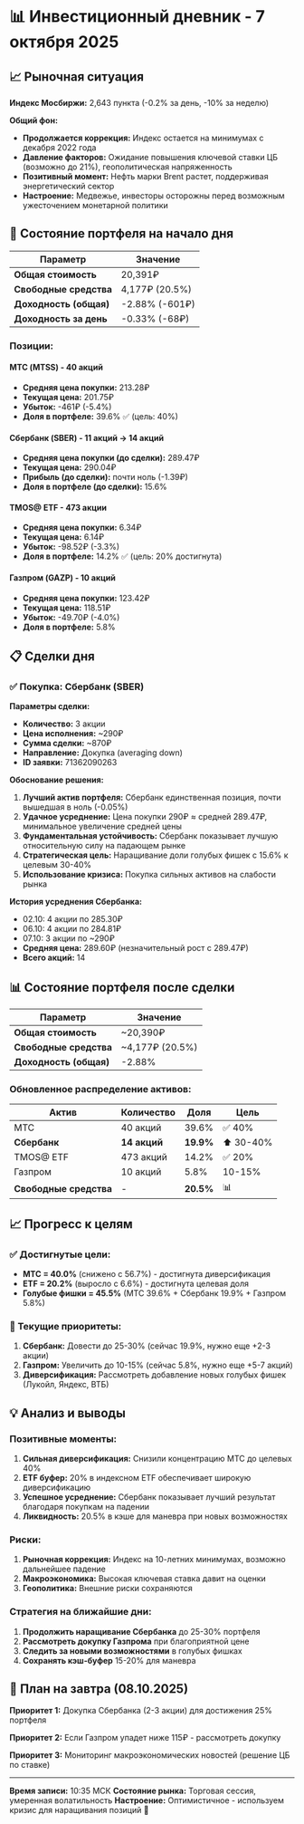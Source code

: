 # 📊 Инвестиционный дневник - 7 октября 2025

## 📈 Рыночная ситуация

**Индекс Мосбиржи:** 2,643 пункта (-0.2% за день, -10% за неделю)

**Общий фон:**
- **Продолжается коррекция:** Индекс остается на минимумах с декабря 2022 года
- **Давление факторов:** Ожидание повышения ключевой ставки ЦБ (возможно до 21%), геополитическая напряженность
- **Позитивный момент:** Нефть марки Brent растет, поддерживая энергетический сектор
- **Настроение:** Медвежье, инвесторы осторожны перед возможным ужесточением монетарной политики

## 💼 Состояние портфеля на начало дня

| Параметр | Значение |
|----------|----------|
| **Общая стоимость** | 20,391₽ |
| **Свободные средства** | 4,177₽ (20.5%) |
| **Доходность (общая)** | -2.88% (-601₽) |
| **Доходность за день** | -0.33% (-68₽) |

### Позиции:

#### МТС (MTSS) - 40 акций
- **Средняя цена покупки:** 213.28₽
- **Текущая цена:** 201.75₽
- **Убыток:** -461₽ (-5.4%)
- **Доля в портфеле:** 39.6% ✅ (цель: 40%)

#### Сбербанк (SBER) - 11 акций → 14 акций
- **Средняя цена покупки (до сделки):** 289.47₽
- **Текущая цена:** 290.04₽
- **Прибыль (до сделки):** почти ноль (-1.39₽)
- **Доля в портфеле (до сделки):** 15.6%

#### TMOS@ ETF - 473 акции
- **Средняя цена покупки:** 6.34₽
- **Текущая цена:** 6.14₽
- **Убыток:** -98.52₽ (-3.3%)
- **Доля в портфеле:** 14.2% ✅ (цель: 20% достигнута)

#### Газпром (GAZP) - 10 акций
- **Средняя цена покупки:** 123.42₽
- **Текущая цена:** 118.51₽
- **Убыток:** -49.70₽ (-4.0%)
- **Доля в портфеле:** 5.8%

## 📋 Сделки дня

### ✅ Покупка: Сбербанк (SBER)

**Параметры сделки:**
- **Количество:** 3 акции
- **Цена исполнения:** ~290₽
- **Сумма сделки:** ~870₽
- **Направление:** Докупка (averaging down)
- **ID заявки:** 71362090263

**Обоснование решения:**
1. **Лучший актив портфеля:** Сбербанк единственная позиция, почти вышедшая в ноль (-0.05%)
2. **Удачное усреднение:** Цена покупки 290₽ ≈ средней 289.47₽, минимальное увеличение средней цены
3. **Фундаментальная устойчивость:** Сбербанк показывает лучшую относительную силу на падающем рынке
4. **Стратегическая цель:** Наращивание доли голубых фишек с 15.6% к целевым 30-40%
5. **Использование кризиса:** Покупка сильных активов на слабости рынка

**История усреднения Сбербанка:**
- 02.10: 4 акции по 285.30₽
- 06.10: 4 акции по 284.81₽
- 07.10: 3 акции по ~290₽
- **Средняя цена:** 289.60₽ (незначительный рост с 289.47₽)
- **Всего акций:** 14

## 📊 Состояние портфеля после сделки

| Параметр | Значение |
|----------|----------|
| **Общая стоимость** | ~20,390₽ |
| **Свободные средства** | ~4,177₽ (20.5%) |
| **Доходность (общая)** | -2.88% |

### Обновленное распределение активов:

| Актив | Количество | Доля | Цель |
|-------|-----------|------|------|
| МТС | 40 акций | 39.6% | ✅ 40% |
| **Сбербанк** | **14 акций** | **19.9%** | ⬆️ 30-40% |
| TMOS@ ETF | 473 акций | 14.2% | ✅ 20% |
| Газпром | 10 акций | 5.8% | 10-15% |
| **Свободные средства** | - | **20.5%** | 📊 |

## 📈 Прогресс к целям

### ✅ Достигнутые цели:
- **МТС = 40.0%** (снижено с 56.7%) - достигнута диверсификация
- **ETF = 20.2%** (выросло с 6.6%) - достигнута целевая доля
- **Голубые фишки = 45.5%** (МТС 39.6% + Сбербанк 19.9% + Газпром 5.8%)

### 🎯 Текущие приоритеты:
1. **Сбербанк:** Довести до 25-30% (сейчас 19.9%, нужно еще +2-3 акции)
2. **Газпром:** Увеличить до 10-15% (сейчас 5.8%, нужно еще +5-7 акций)
3. **Диверсификация:** Рассмотреть добавление новых голубых фишек (Лукойл, Яндекс, ВТБ)

## 💡 Анализ и выводы

### Позитивные моменты:
1. **Сильная диверсификация:** Снизили концентрацию МТС до целевых 40%
2. **ETF буфер:** 20% в индексном ETF обеспечивает широкую диверсификацию
3. **Успешное усреднение:** Сбербанк показывает лучший результат благодаря покупкам на падении
4. **Ликвидность:** 20.5% в кэше для маневра при новых возможностях

### Риски:
1. **Рыночная коррекция:** Индекс на 10-летних минимумах, возможно дальнейшее падение
2. **Макроэкономика:** Высокая ключевая ставка давит на оценки
3. **Геополитика:** Внешние риски сохраняются

### Стратегия на ближайшие дни:
1. **Продолжить наращивание Сбербанка** до 25-30% портфеля
2. **Рассмотреть докупку Газпрома** при благоприятной цене
3. **Следить за новыми возможностями** в голубых фишках
4. **Сохранять кэш-буфер** 15-20% для маневра

## 📅 План на завтра (08.10.2025)

**Приоритет 1:** Докупка Сбербанка (2-3 акции) для достижения 25% портфеля

**Приоритет 2:** Если Газпром упадет ниже 115₽ - рассмотреть докупку

**Приоритет 3:** Мониторинг макроэкономических новостей (решение ЦБ по ставке)

---

**Время записи:** 10:35 МСК
**Состояние рынка:** Торговая сессия, умеренная волатильность
**Настроение:** Оптимистичное - используем кризис для наращивания позиций 💪
